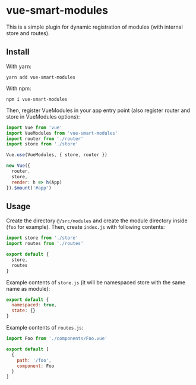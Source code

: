 # vue-smart-modules

This is a simple plugin for dynamic registration of modules (with internal store and routes).

## Install

With yarn:
```
yarn add vue-smart-modules
```

With npm:
```
npm i vue-smart-modules
```

Then, register VueModules in your app entry point (also register router and store in VueModules options):
```js
import Vue from 'vue'
import VueModules from 'vue-smart-modules'
import router from './router'
import store from './store'

Vue.use(VueModules, { store, router })

new Vue({
  router,
  store,
  render: h => h(App)
}).$mount('#app')
```

## Usage

Create the directory ```@/src/modules``` and create the module directory inside (```foo``` for example). Then, create ```index.js``` with following contents:

```js
import store from './store'
import routes from './routes'

export default {
  store,
  routes
}
```

Example contents of ```store.js``` (it will be namespaced store with the same name as module):
```js
export default {
  namespaced: true,
  state: {}
}
```

Example contents of ```routes.js```:
```js
import Foo from './components/Foo.vue'

export default [
  {
    path: '/foo',
    component: Foo
  }
]
```
